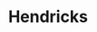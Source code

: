 ---
title: Hendricks
name: Todd Hendricks
group: local
photo: "/uploads/hendricks.jpg"
description:
  "**Todd Hendricks** has a background in political science and policy and several years of professional experience in data analytics, coupled with an interest in grassroots activism. Todd works on software development and research projects at MGGG. He has an interest in Bayesian inference techniques as means to protect and advance voting rights.\n"
---